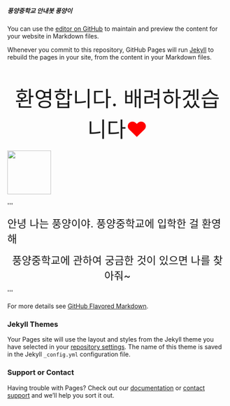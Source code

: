 ##### 풍양중학교 안내봇 풍양이
You can use the [editor on GitHub](https://github.com/choims8987/pyhelper/edit/gh-pages/index.md) to maintain and preview the content for your website in Markdown files.

Whenever you commit to this repository, GitHub Pages will run [Jekyll](https://jekyllrb.com/) to rebuild the pages in your site, from the content in your Markdown files.

<br>
<br>
<center><font size=10>환영합니다. 배려하겠습니다<font color="red">♥</font></font></center>
<br>
<img src="https://user-images.githubusercontent.com/80456991/118447827-3163cc00-b72c-11eb-81dc-14e0351dd393.png" width=100>
<br>
<br>
</center> 
'''

<font size=5>안녕 나는 풍양이야. 풍양중학교에 입학한 걸 환영해
  <center> 풍양중학교에 관하여 궁금한 것이 있으면 나를 찾아줘~</font></center>

'''
</center>

For more details see [GitHub Flavored Markdown](https://guides.github.com/features/mastering-markdown/).

### Jekyll Themes

Your Pages site will use the layout and styles from the Jekyll theme you have selected in your [repository settings](https://github.com/choims8987/pyhelper/settings/pages). The name of this theme is saved in the Jekyll `_config.yml` configuration file.

### Support or Contact

Having trouble with Pages? Check out our [documentation](https://docs.github.com/categories/github-pages-basics/) or [contact support](https://support.github.com/contact) and we’ll help you sort it out.
